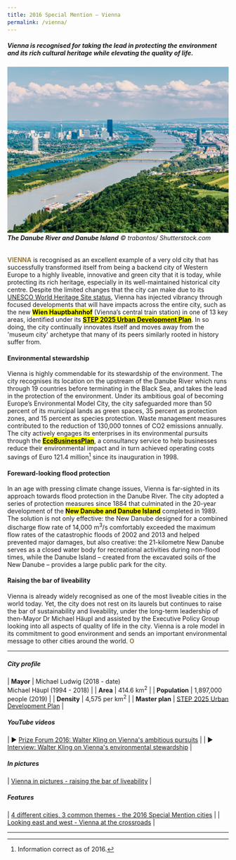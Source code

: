 ```yaml
---
title: 2016 Special Mention — Vienna
permalink: /vienna/
---
```


##### Vienna is recognised for taking the lead in protecting the environment and its rich cultural heritage while elevating the quality of life.

###### ![The Danube River and Danube Island](/images/special-mentions/vienna.jpg)**The Danube River and Danube Island** © trabantos/ Shutterstock.com

<b><font color="#967942">VIENNA</font></b> is recognised as an excellent example of a very old city that has successfully transformed itself from being a backend city of Western Europe to a highly liveable, innovative and green city that it is today, while protecting its rich heritage, especially in its well-maintained historical city centre. Despite the limited changes that the city can make due to its [UNESCO World Heritage Site status](https://whc.unesco.org/en/list/1033/), Vienna has injected vibrancy through focused developments that will have impacts across the entire city, such as the new **<mark>Wien Hauptbahnhof</mark>** (Vienna’s central train station) in one of 13 key areas, identified under its [**<mark>STEP 2025 Urban Development Plan</mark>**](https://www.wien.gv.at/stadtentwicklung/studien/pdf/b008379b.pdf). In so doing, the city continually innovates itself and moves away from the 'museum city' archetype that many of its peers similarly rooted in history suffer from.

#### **Environmental stewardship**

Vienna is highly commendable for its stewardship of the environment. The city recognises its location on the upstream of the Danube River which runs through 19 countries before terminating in the Black Sea, and takes the lead in the protection of the environment. Under its ambitious goal of becoming Europe’s Environmental Model City, the city safeguarded more than 50 percent of its municipal lands as green spaces, 35 percent as protection zones, and 15 percent as species protection. Waste management measures contributed to the reduction of 130,000 tonnes of CO2 emissions annually. The city actively engages its enterprises in its environmental pursuits through the [**<mark>EcoBusinessPlan</mark>**](https://smartcity.wien.gv.at/en/ecobusiness-vienna/), a consultancy service to help businesses reduce their environmental impact and in turn achieved operating costs savings of Euro 121.4 million[^1] since its inauguration in 1998.

#### **Foreward-looking flood protection**

In an age with pressing climate change issues, Vienna is far-sighted in its approach towards flood protection in the Danube River. The city adopted a series of protection measures since 1884 that culminated in the 20-year development of the **<mark>New Danube and Danube Island</mark>** completed in 1989. The solution is not only effective: the New Danube designed for a combined discharge flow rate of 14,000 m<sup>3</sup>/s comfortably exceeded the maximum flow rates of the catastrophic floods of 2002 and 2013 and helped prevented major damages, but also creative: the 21-kilometre New Danube serves as a closed water body for recreational activities during non-flood times, while the Danube Island – created from the excavated soils of the New Danube – provides a large public park for the city.

#### **Raising the bar of liveability**

Vienna is already widely recognised as one of the most liveable cities in the world today. Yet, the city does not rest on its laurels but continues to raise the bar of sustainability and liveability, under the long-term leadership of then-Mayor Dr Michael Häupl and assisted by the Executive Policy Group looking into all aspects of quality of life in the city. Vienna is a role model in its commitment to good environment and sends an important environmental message to other cities around the world. **<font color="#967942">O</font>**

---

##### **City profile** 

| **Mayor** | Michael Ludwig (2018 - date) <br> Michael Häupl (1994 - 2018) |
| **Area** | 414.6 km<sup>2</sup> |
| **Population** | 1,897,000 people (2019) | 
| **Density** | 4,575 per km<sup>2</sup> |
| **Master plan** | [STEP 2025 Urban Development Plan](https://www.wien.gv.at/stadtentwicklung/studien/pdf/b008379b.pdf) |

##### **YouTube videos** 

| ▶️ [Prize Forum 2016: Walter Kling on Vienna's ambitious pursuits](https://youtu.be/CAyC_oThxNA) |
| ▶️ [Interview: Walter Kling on Vienna's environmental stewardship](https://youtu.be/mldnlrUZunE) |

##### **In pictures** 

| [Vienna in pictures - raising the bar of liveability](/resources/in-pictures/vienna/) |

##### **Features** 

| [4 different cities, 3 common themes - the 2016 Special Mention cities](/resources/features/four-different-cities/) |
| [Looking east and west - Vienna at the crossroads](/resources/features/vienna-at-crossroads/) |

--- 

[^1]: Information correct as of 2016.
